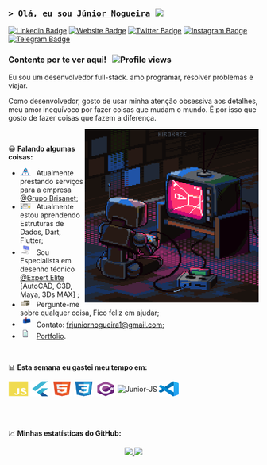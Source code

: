 ### <samp>&gt; Olá, eu sou <a href="https://juniornsantos.github.io/portfolio_Junior/#home" target="_blank">Júnior Nogueira</a> <img src="https://media.giphy.com/media/hvRJCLFzcasrR4ia7z/giphy.gif" width="25"> </samp>

[![Linkedin Badge](https://img.shields.io/badge/-LinkedIn-0e76a8?style=flat-square&logo=Linkedin&logoColor=white)](https://www.linkedin.com/in/junior-nogueira/)
[![Website Badge](https://img.shields.io/badge/Website-3b5998?style=flat-square&logo=google-chrome&logoColor=white)](https://juniornsantos.github.io/portfolio_Junior/#home)
[![Twitter Badge](https://img.shields.io/badge/-Twitter-00acee?style=flat-square&logo=Twitter&logoColor=white)](https://twitter.com/home)
[![Instagram Badge](https://img.shields.io/badge/-Instagram-e4405f?style=flat-square&logo=Instagram&logoColor=white)](https://www.instagram.com/jr.nogueira_/)
[![Telegram Badge](https://img.shields.io/badge/-Telegram-0088cc?style=flat-square&logo=Telegram&logoColor=white)](https://t.me/JuniorNogueira)


### Contente por te ver aqui! &nbsp; <img src="https://komarev.com/ghpvc/?username=juniornsantos&color=red" alt="Profile views" />

Eu sou um desenvolvedor full-stack. amo programar, resolver problemas e viajar.

Como desenvolvedor, gosto de usar minha atenção obsessiva aos detalhes, meu amor inequívoco por fazer coisas que mudam o mundo. É por isso que gosto de fazer coisas que fazem a diferença.
<!-- <img align="left" width="300px" height="220px" src="./img/10.gif" alt="anime coding"> -->
<img align="right" alt="GIF" src="./assets/5.gif" width="350" height="350" />

<br>

😀 **Falando algumas coisas:**

- <img src="./assets/developer.gif?raw=true" width="21" />&nbsp;&nbsp; Atualmente prestando serviços para a empresa [@Grupo Brisanet](https://www.brisanet.com.br/);
- <img src="./assets/lightning.gif?raw=true" width="21" />&nbsp;&nbsp; Atualmente estou aprendendo Estruturas de Dados, Dart, Flutter;
- <img src="./assets/laptop.gif?raw=true" width="21" />&nbsp;&nbsp; Sou Especialista em desenho técnico [@Expert Elite](https://www.autodesk.com.br/expert-elite/overview) [AutoCAD, C3D, Maya, 3Ds MAX] ;
- <img src="./assets/message.gif?raw=true" width="21" />&nbsp;&nbsp; Pergunte-me sobre qualquer coisa, Fico feliz em ajudar;
- <img src="./assets/letterbox.gif?raw=true" width="21" />&nbsp;&nbsp; Contato: frjuniornogueira1@gmail.com;
- <img src="./assets/doc.gif?raw=true" width="21" />&nbsp;&nbsp; [Portfolio](https://juniornsantos.github.io/portfolio_Junior/#home).
</br>


📊 **Esta semana eu gastei meu tempo em:**


<div style="display: inline_block">
  <img align="center" alt="Junior-JS" height="30" width="40" src="https://raw.githubusercontent.com/devicons/devicon/master/icons/javascript/javascript-plain.svg">  
  <img align="center" alt="Junior-JS" height="30" width="40" src="https://github.com/devicons/devicon/blob/master/icons/flutter/flutter-original.svg">
  <img align="center" alt="Junior-HTML" height="30" width="40" src="https://raw.githubusercontent.com/devicons/devicon/master/icons/html5/html5-original.svg">
  <img align="center" alt="Junior-CSS" height="30" width="40" src="https://raw.githubusercontent.com/devicons/devicon/master/icons/css3/css3-original.svg">
  <img align="center" alt="Junior-JS" height="30" width="40" src="https://github.com/devicons/devicon/blob/master/icons/csharp/csharp-original.svg">
  <img align="center" alt="Junior-JS" height="30" width="40" src="https://cdn.jsdelivr.net/gh/devicons/devicon/icons/vuejs/vuejs-original.svg">
  <img align="center" alt="Junior-VSCode" height="30" width="40" src="https://raw.githubusercontent.com/devicons/devicon/master/icons/vscode/vscode-original.svg">
</div>

<br>
<br>
<br>

📈 **Minhas estatísticas do GitHub:** 

<div align="center">
  <a href="https://github.com/juniornsantos">
  <img height="180em" src="https://github-readme-stats.vercel.app/api?username=juniornsantos&show_icons=true&theme=dracula&include_all_commits=true&count_private=true"/>
  <img height="180em" src="https://github-readme-stats.vercel.app/api/top-langs/?username=juniornsantos&layout=compact&langs_count=7&theme=dracula"/>
</div>

<!-- ![github contribution grid snake animation](https://raw.githubusercontent.com/platane/platane/output/github-contribution-grid-snake-dark.svg#gh-dark-mode-only) -->